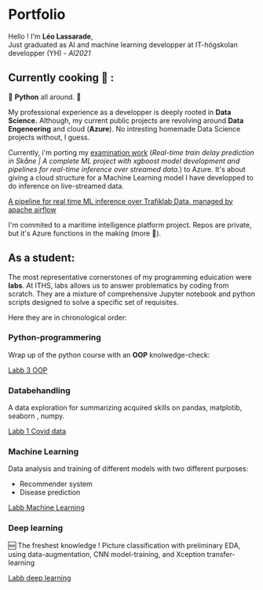 # Portfolio

Hello ! I'm  **Léo Lassarade**,  
Just graduated as AI and machine learning developper at IT-högskolan developper (YH) - *AI2021*

## Currently cooking :shallow_pan_of_food: :
:snake: **Python** all around. :snake:

My professional experience as a developper is deeply rooted in **Data Science.**
Although, my current public projects are revolving around **Data Engeneering** and cloud (**Azure**). No intresting homemade Data Science projects without, I guess.

Currently, i'm porting my [examination work](https://github.com/Lelelass/portfolio-LEO-LASSARADE/blob/main/Ressources/LL-examination-project-AI21.pdf) (*Real-time train delay prediction in Skåne | A complete ML project with xgboost model development and pipelines
for real-time inference over streamed data.*) to Azure. It's about giving a cloud structure for a Machine Learning model I have developped to do inference on live-streamed data.

[A pipeline for real time ML inference over Trafiklab Data, managed by apache airflow](https://github.com/Lelelass/airflow-for-train-delay-prognostication-dataprocessing)

I'm commited to a maritime intelligence platform project. Repos are private, but it's Azure functions in the making (more :snake:).

## As a student:
The most representative cornerstones of my programming eduication were **labs**. At ITHS, labs allows us to answer problematics by coding from scratch. They are a mixture of comprehensive Jupyter notebook and python scripts designed to solve a specific set of requisites. 

Here they are in chronological order:

### Python-programmering

Wrap up of the python course with an **OOP** knolwedge-check:

[Labb 3 OOP](https://github.com/Lelelass/python-programmering-LEO-LASSARADE/tree/main/Labb_3)


### Databehandling

A data exploration for summarizing acquired skills on pandas, matplotib, seaborn , numpy.

[Labb 1 Covid data](https://github.com/Lelelass/Databehandling-21-LEO-LASSARADE/tree/main/Labb_1)

### Machine Learning

Data analysis and training of different models with two different purposes:
- Recommender system
- Disease prediction

[Labb Machine Learning](https://github.com/Lelelass/Machine-learning-Lassarade/tree/master/labb_1)
### Deep learning

 :new: The freshest knowledge !
Picture classification with preliminary EDA, using data-augmentation, CNN model-training, and Xception transfer-learning 

[Labb deep learning](https://github.com/Lelelass/Deep-Learning-21/tree/master/Labb)